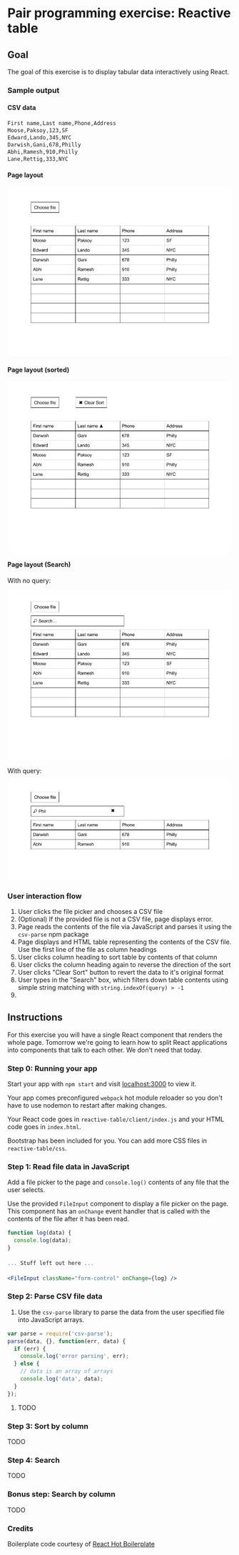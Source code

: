 # Pair programming exercise: Reactive table

## Goal

The goal of this exercise is to display tabular data interactively using React.

### Sample output

#### CSV data

```csv
First name,Last name,Phone,Address
Moose,Paksoy,123,SF
Edward,Lando,345,NYC
Darwish,Gani,678,Philly
Abhi,Ramesh,910,Philly
Lane,Rettig,333,NYC
```

#### Page layout

![](img/layout.png)

#### Page layout (sorted)

![](img/layout-sort.png)

#### Page layout (Search)

With no query:

![](img/layout-search.png)

With query:

![](img/layout-search2.png)

### User interaction flow

1. User clicks the file picker and chooses a CSV file
1. (Optional) If the provided file is not a CSV file, page displays error.
1. Page reads the contents of the file via JavaScript and parses it using the
   `csv-parse` npm package
1. Page displays and HTML table representing the contents of the CSV file.
   Use the first line of the file as column headings
1. User clicks column heading to sort table by contents of that column
1. User clicks the column heading again to reverse the direction of the
   sort
1. User clicks "Clear Sort" button to revert the data to it's original format
1. User types in the "Search" box, which filters down table contents
   using simple string matching with `string.indexOf(query) > -1`
1.

## Instructions

For this exercise you will have a single React component that renders the
whole page. Tomorrow we're going to learn how to split React applications
into components that talk to each other. We don't need that today.

### Step 0: Running your app

Start your app with `npm start` and visit
[localhost:3000](http://localhost:3000/) to view it.

Your app comes preconfigured `webpack` hot module reloader so you don't
have to use nodemon to restart after making changes.

Your React code goes in `reactive-table/client/index.js` and your
HTML code goes in `index.html`.

Bootstrap has been included for you. You can add more CSS files in
`reactive-table/css`.

### Step 1: Read file data in JavaScript

Add a file picker to the page and `console.log()`  contents of any file
that the user selects.

Use the provided `FileInput` component to display a file picker on the page.
This component has an `onChange` event handler that is called with the contents
of the file after it has been read.

```jsx
function log(data) {
  console.log(data);
}

... Stuff left out here ...

<FileInput className="form-control" onChange={log} />
```

### Step 2: Parse CSV file data

1. Use the `csv-parse` library to parse the data from the user specified file
   into JavaScript arrays.

  ```javascript
  var parse = require('csv-parse');
  parse(data, {}, function(err, data) {
    if (err) {
      console.log('error parsing', err);
    } else {
      // data is an array of arrays
      console.log('data', data);
    }
  });
  ```

1. TODO

### Step 3: Sort by column

TODO

### Step 4: Search

TODO

### Bonus step: Search by column

TODO

### Credits

Boilerplate code courtesy of
[React Hot Boilerplate](https://github.com/gaearon/react-hot-boilerplate)
